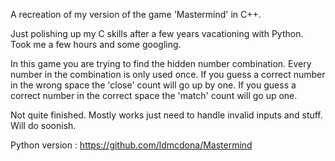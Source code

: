 A recreation of my version of the game 'Mastermind' in C++. 

Just polishing up my C skills after a few years vacationing with Python. Took me a few hours and some googling.

In this game you are trying to find the hidden number combination. Every number in the combination is only used once. If you guess a correct number in the wrong space the 'close' count will go up by one. If you guess a correct number in the correct space the 'match' count will go up one.

Not quite finished. Mostly works just need to handle invalid inputs and stuff. Will do soonish.

Python version : https://github.com/ldmcdona/Mastermind
